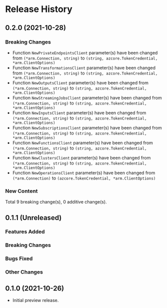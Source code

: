 # Release History

## 0.2.0 (2021-10-28)
### Breaking Changes

- Function `NewPrivateEndpointsClient` parameter(s) have been changed from `(*arm.Connection, string)` to `(string, azcore.TokenCredential, *arm.ClientOptions)`
- Function `NewTransformationsClient` parameter(s) have been changed from `(*arm.Connection, string)` to `(string, azcore.TokenCredential, *arm.ClientOptions)`
- Function `NewOutputsClient` parameter(s) have been changed from `(*arm.Connection, string)` to `(string, azcore.TokenCredential, *arm.ClientOptions)`
- Function `NewStreamingJobsClient` parameter(s) have been changed from `(*arm.Connection, string)` to `(string, azcore.TokenCredential, *arm.ClientOptions)`
- Function `NewInputsClient` parameter(s) have been changed from `(*arm.Connection, string)` to `(string, azcore.TokenCredential, *arm.ClientOptions)`
- Function `NewSubscriptionsClient` parameter(s) have been changed from `(*arm.Connection, string)` to `(string, azcore.TokenCredential, *arm.ClientOptions)`
- Function `NewFunctionsClient` parameter(s) have been changed from `(*arm.Connection, string)` to `(string, azcore.TokenCredential, *arm.ClientOptions)`
- Function `NewClustersClient` parameter(s) have been changed from `(*arm.Connection, string)` to `(string, azcore.TokenCredential, *arm.ClientOptions)`
- Function `NewOperationsClient` parameter(s) have been changed from `(*arm.Connection)` to `(azcore.TokenCredential, *arm.ClientOptions)`

### New Content


Total 9 breaking change(s), 0 additive change(s).


## 0.1.1 (Unreleased)

### Features Added

### Breaking Changes

### Bugs Fixed

### Other Changes

## 0.1.0 (2021-10-26)

- Initial preview release.
